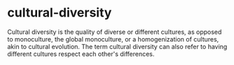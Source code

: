 # cultural-diversity
Cultural diversity is the quality of diverse or different cultures, as opposed to monoculture, the global monoculture, or a homogenization of cultures, akin to cultural evolution. The term cultural diversity can also refer to having different cultures respect each other's differences.
